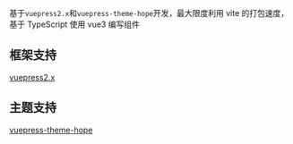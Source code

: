 基于`vuepress2.x`和`vuepress-theme-hope`开发，最大限度利用 vite 的打包速度，基于 TypeScript 使用 vue3 编写组件

## 框架支持

[vuepress2.x](https://v2.vuepress.vuejs.org/zh/)

## 主题支持

[vuepress-theme-hope](https://theme-hope.vuejs.press/zh/)
